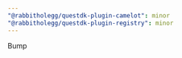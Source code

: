 ```yaml
---
"@rabbitholegg/questdk-plugin-camelot": minor
"@rabbitholegg/questdk-plugin-registry": minor
---
```


Bump
